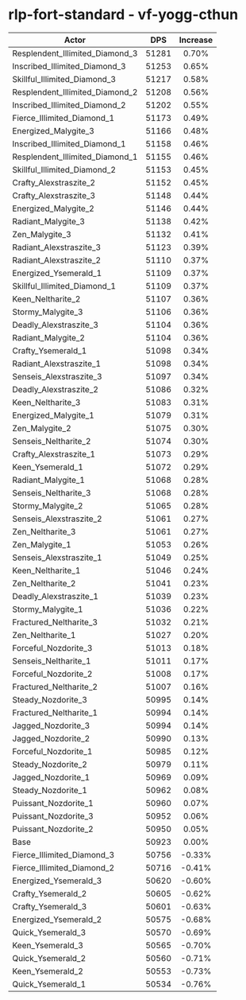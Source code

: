 # rlp-fort-standard - vf-yogg-cthun
| Actor | DPS | Increase |
|---|:---:|:---:|
|Resplendent_Illimited_Diamond_3|51281|0.70%|
|Inscribed_Illimited_Diamond_3|51253|0.65%|
|Skillful_Illimited_Diamond_3|51217|0.58%|
|Resplendent_Illimited_Diamond_2|51208|0.56%|
|Inscribed_Illimited_Diamond_2|51202|0.55%|
|Fierce_Illimited_Diamond_1|51173|0.49%|
|Energized_Malygite_3|51166|0.48%|
|Inscribed_Illimited_Diamond_1|51158|0.46%|
|Resplendent_Illimited_Diamond_1|51155|0.46%|
|Skillful_Illimited_Diamond_2|51153|0.45%|
|Crafty_Alexstraszite_2|51152|0.45%|
|Crafty_Alexstraszite_3|51148|0.44%|
|Energized_Malygite_2|51146|0.44%|
|Radiant_Malygite_3|51138|0.42%|
|Zen_Malygite_3|51132|0.41%|
|Radiant_Alexstraszite_3|51123|0.39%|
|Radiant_Alexstraszite_2|51110|0.37%|
|Energized_Ysemerald_1|51109|0.37%|
|Skillful_Illimited_Diamond_1|51109|0.37%|
|Keen_Neltharite_2|51107|0.36%|
|Stormy_Malygite_3|51106|0.36%|
|Deadly_Alexstraszite_3|51104|0.36%|
|Radiant_Malygite_2|51104|0.36%|
|Crafty_Ysemerald_1|51098|0.34%|
|Radiant_Alexstraszite_1|51098|0.34%|
|Senseis_Alexstraszite_3|51097|0.34%|
|Deadly_Alexstraszite_2|51086|0.32%|
|Keen_Neltharite_3|51083|0.31%|
|Energized_Malygite_1|51079|0.31%|
|Zen_Malygite_2|51075|0.30%|
|Senseis_Neltharite_2|51074|0.30%|
|Crafty_Alexstraszite_1|51073|0.29%|
|Keen_Ysemerald_1|51072|0.29%|
|Radiant_Malygite_1|51068|0.28%|
|Senseis_Neltharite_3|51068|0.28%|
|Stormy_Malygite_2|51065|0.28%|
|Senseis_Alexstraszite_2|51061|0.27%|
|Zen_Neltharite_3|51061|0.27%|
|Zen_Malygite_1|51053|0.26%|
|Senseis_Alexstraszite_1|51049|0.25%|
|Keen_Neltharite_1|51046|0.24%|
|Zen_Neltharite_2|51041|0.23%|
|Deadly_Alexstraszite_1|51039|0.23%|
|Stormy_Malygite_1|51036|0.22%|
|Fractured_Neltharite_3|51032|0.21%|
|Zen_Neltharite_1|51027|0.20%|
|Forceful_Nozdorite_3|51013|0.18%|
|Senseis_Neltharite_1|51011|0.17%|
|Forceful_Nozdorite_2|51008|0.17%|
|Fractured_Neltharite_2|51007|0.16%|
|Steady_Nozdorite_3|50995|0.14%|
|Fractured_Neltharite_1|50994|0.14%|
|Jagged_Nozdorite_3|50994|0.14%|
|Jagged_Nozdorite_2|50990|0.13%|
|Forceful_Nozdorite_1|50985|0.12%|
|Steady_Nozdorite_2|50979|0.11%|
|Jagged_Nozdorite_1|50969|0.09%|
|Steady_Nozdorite_1|50962|0.08%|
|Puissant_Nozdorite_1|50960|0.07%|
|Puissant_Nozdorite_3|50952|0.06%|
|Puissant_Nozdorite_2|50950|0.05%|
|Base|50923|0.00%|
|Fierce_Illimited_Diamond_3|50756|-0.33%|
|Fierce_Illimited_Diamond_2|50716|-0.41%|
|Energized_Ysemerald_3|50620|-0.60%|
|Crafty_Ysemerald_2|50605|-0.62%|
|Crafty_Ysemerald_3|50601|-0.63%|
|Energized_Ysemerald_2|50575|-0.68%|
|Quick_Ysemerald_3|50570|-0.69%|
|Keen_Ysemerald_3|50565|-0.70%|
|Quick_Ysemerald_2|50560|-0.71%|
|Keen_Ysemerald_2|50553|-0.73%|
|Quick_Ysemerald_1|50534|-0.76%|
